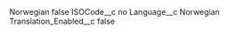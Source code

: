 <?xml version="1.0" encoding="UTF-8"?>
<CustomMetadata xmlns="http://soap.sforce.com/2006/04/metadata" xmlns:xsi="http://www.w3.org/2001/XMLSchema-instance" xmlns:xsd="http://www.w3.org/2001/XMLSchema">
    <label>Norwegian</label>
    <protected>false</protected>
    <values>
        <field>ISOCode__c</field>
        <value xsi:type="xsd:string">no</value>
    </values>
    <values>
        <field>Language__c</field>
        <value xsi:type="xsd:string">Norwegian</value>
    </values>
    <values>
        <field>Translation_Enabled__c</field>
        <value xsi:type="xsd:boolean">false</value>
    </values>
</CustomMetadata>
